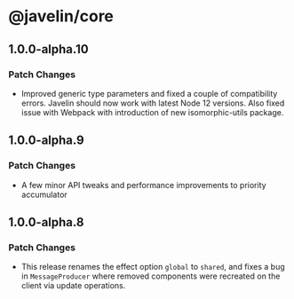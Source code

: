 # @javelin/core

## 1.0.0-alpha.10

### Patch Changes

- Improved generic type parameters and fixed a couple of compatibility errors. Javelin should now work with latest Node 12 versions. Also fixed issue with Webpack with introduction of new isomorphic-utils package.

## 1.0.0-alpha.9

### Patch Changes

- A few minor API tweaks and performance improvements to priority accumulator

## 1.0.0-alpha.8

### Patch Changes

- This release renames the effect option `global` to `shared`, and fixes a bug in `MessageProducer` where removed components were recreated on the client via update operations.
